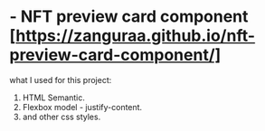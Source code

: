 #  - NFT preview card component [https://zanguraa.github.io/nft-preview-card-component/]

what I used for this project:

1. HTML Semantic.
2. Flexbox model - justify-content.
3. and other css styles.
